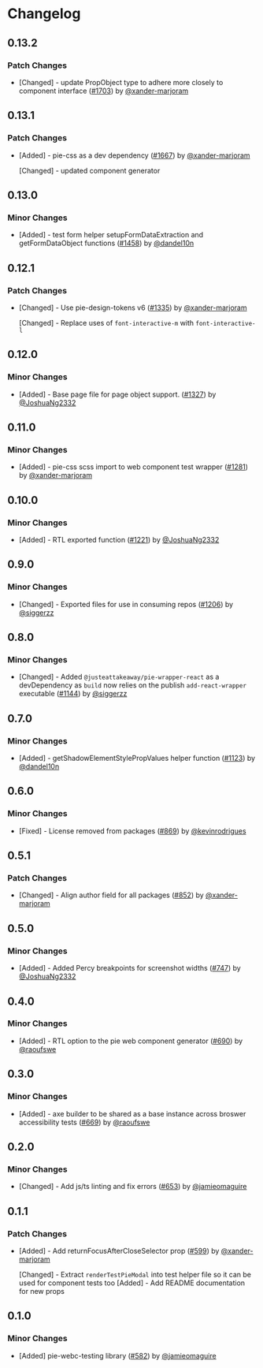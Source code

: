 # Changelog

## 0.13.2

### Patch Changes

- [Changed] - update PropObject type to adhere more closely to component interface ([#1703](https://github.com/justeattakeaway/pie/pull/1703)) by [@xander-marjoram](https://github.com/xander-marjoram)

## 0.13.1

### Patch Changes

- [Added] - pie-css as a dev dependency ([#1667](https://github.com/justeattakeaway/pie/pull/1667)) by [@xander-marjoram](https://github.com/xander-marjoram)

  [Changed] - updated component generator

## 0.13.0

### Minor Changes

- [Added] - test form helper setupFormDataExtraction and getFormDataObject functions ([#1458](https://github.com/justeattakeaway/pie/pull/1458)) by [@dandel10n](https://github.com/dandel10n)

## 0.12.1

### Patch Changes

- [Changed] - Use pie-design-tokens v6 ([#1335](https://github.com/justeattakeaway/pie/pull/1335)) by [@xander-marjoram](https://github.com/xander-marjoram)

  [Changed] - Replace uses of `font-interactive-m` with `font-interactive-l`

## 0.12.0

### Minor Changes

- [Added] - Base page file for page object support. ([#1327](https://github.com/justeattakeaway/pie/pull/1327)) by [@JoshuaNg2332](https://github.com/JoshuaNg2332)

## 0.11.0

### Minor Changes

- [Added] - pie-css scss import to web component test wrapper ([#1281](https://github.com/justeattakeaway/pie/pull/1281)) by [@xander-marjoram](https://github.com/xander-marjoram)

## 0.10.0

### Minor Changes

- [Added] - RTL exported function ([#1221](https://github.com/justeattakeaway/pie/pull/1221)) by [@JoshuaNg2332](https://github.com/JoshuaNg2332)

## 0.9.0

### Minor Changes

- [Changed] - Exported files for use in consuming repos ([#1206](https://github.com/justeattakeaway/pie/pull/1206)) by [@siggerzz](https://github.com/siggerzz)

## 0.8.0

### Minor Changes

- [Changed] - Added `@justeattakeaway/pie-wrapper-react` as a devDependency as `build` now relies on the publish `add-react-wrapper` executable ([#1144](https://github.com/justeattakeaway/pie/pull/1144)) by [@siggerzz](https://github.com/siggerzz)

## 0.7.0

### Minor Changes

- [Added] - getShadowElementStylePropValues helper function ([#1123](https://github.com/justeattakeaway/pie/pull/1123)) by [@dandel10n](https://github.com/dandel10n)

## 0.6.0

### Minor Changes

- [Fixed] - License removed from packages ([#869](https://github.com/justeattakeaway/pie/pull/869)) by [@kevinrodrigues](https://github.com/kevinrodrigues)

## 0.5.1

### Patch Changes

- [Changed] - Align author field for all packages ([#852](https://github.com/justeattakeaway/pie/pull/852)) by [@xander-marjoram](https://github.com/xander-marjoram)

## 0.5.0

### Minor Changes

- [Added] - Added Percy breakpoints for screenshot widths ([#747](https://github.com/justeattakeaway/pie/pull/747)) by [@JoshuaNg2332](https://github.com/JoshuaNg2332)

## 0.4.0

### Minor Changes

- [Added] - RTL option to the pie web component generator ([#690](https://github.com/justeattakeaway/pie/pull/690)) by [@raoufswe](https://github.com/raoufswe)

## 0.3.0

### Minor Changes

- [Added] - axe builder to be shared as a base instance across broswer accessibility tests ([#669](https://github.com/justeattakeaway/pie/pull/669)) by [@raoufswe](https://github.com/raoufswe)

## 0.2.0

### Minor Changes

- [Changed] - Add js/ts linting and fix errors ([#653](https://github.com/justeattakeaway/pie/pull/653)) by [@jamieomaguire](https://github.com/jamieomaguire)

## 0.1.1

### Patch Changes

- [Added] - Add returnFocusAfterCloseSelector prop ([#599](https://github.com/justeattakeaway/pie/pull/599)) by [@xander-marjoram](https://github.com/xander-marjoram)

  [Changed] - Extract `renderTestPieModal` into test helper file so it can be used for component tests too
  [Added] - Add README documentation for new props

## 0.1.0

### Minor Changes

- [Added] pie-webc-testing library ([#582](https://github.com/justeattakeaway/pie/pull/582)) by [@jamieomaguire](https://github.com/jamieomaguire)
